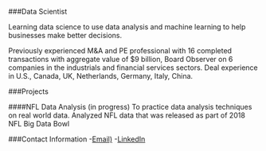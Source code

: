###Data Scientist

Learning data science to use data analysis and machine learning to help businesses make better decisions. 

Previously experienced M&A and PE professional with 16 completed transactions with aggregate value of $9 billion, Board Observer on 6 companies in the industrials and financial services sectors. Deal experience in U.S., Canada, UK, Netherlands, Germany, Italy, China.

###Projects

####NFL Data Analysis (in progress)
To practice data analysis techniques on real world data. Analyzed NFL data that was released as part of 2018 NFL Big Data Bowl

###Contact Information
-[Email)](mailto:donw385@gmail.com)
-[LinkedIn](https://www.linkedin.com/in/dongweiwang/)
